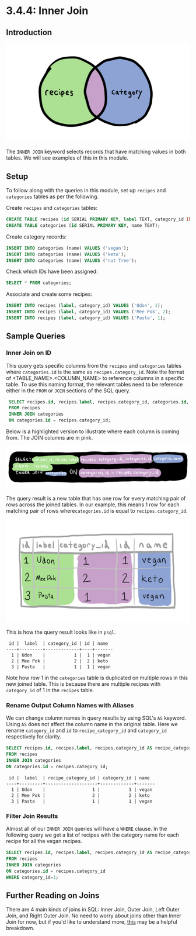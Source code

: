 # 3.4.4: Inner Join

## Introduction

![](../../.gitbook/assets/join-venn.jpg)

The `INNER JOIN` keyword selects records that have matching values in both tables. We will see examples of this in this module.

## Setup

To follow along with the queries in this module, set up `recipes` and `categories` tables as per the following.

Create `recipes` and `categories` tables:

```sql
CREATE TABLE recipes (id SERIAL PRIMARY KEY, label TEXT, category_id INTEGER);
CREATE TABLE categories (id SERIAL PRIMARY KEY, name TEXT);
```

Create category records:

```sql
INSERT INTO categories (name) VALUES ('vegan');
INSERT INTO categories (name) VALUES ('keto');
INSERT INTO categories (name) VALUES ('nut free');
```

Check which IDs have been assigned:

```sql
SELECT * FROM categories;
```

Associate and create some recipes:

```sql
INSERT INTO recipes (label, category_id) VALUES ('Udon', 1);
INSERT INTO recipes (label, category_id) VALUES ('Mee Pok', 2);
INSERT INTO recipes (label, category_id) VALUES ('Pasta', 1);
```

## Sample Queries

### Inner Join on ID

This query gets specific columns from the `recipes` and `categories` tables where `categories.id` is the same as `recipes.category_id`. Note the format of &lt;TABLE\_NAME&gt;.&lt;COLUMN\_NAME&gt; to reference columns in a specific table. To use this naming format, the relevant tables need to be reference either in the `FROM` or `JOIN` sections of the SQL query.

```sql
 SELECT recipes.id, recipes.label, recipes.category_id, categories.id, categories.name
 FROM recipes
 INNER JOIN categories
 ON categories.id = recipes.category_id;
```

Below is a highlighted version to illustrate where each column is coming from. The JOIN columns are in pink.

![](../../.gitbook/assets/join-query.jpg)

The query result is a new table that has one row for every matching pair of rows across the joined tables. In our example, this means 1 row for each matching pair of rows where`categories.id` is equal to `recipes.category_id`.

![](../../.gitbook/assets/join-table.jpg)

This is how the query result looks like in `psql`.

```text
 id |  label  | category_id | id | name
----+---------+-------------+----+-------
  1 | Udon    |           1 |  1 | vegan
  2 | Mee Pok |           2 |  2 | keto
  3 | Pasta   |           1 |  1 | vegan
```

Note how row 1 in the `categories` table is duplicated on multiple rows in this new joined table. This is because there are multiple recipes with `category_id` of 1 in the `recipes` table.

### Rename Output Column Names with Aliases

We can change column names in query results by using SQL's `AS` keyword. Using `AS` does not affect the column name in the original table. Here we rename `category_id` and `id` to `recipe_category_id` and `category_id` respectively for clarity.

```sql
SELECT recipes.id, recipes.label, recipes.category_id AS recipe_category_id, categories.id AS category_id, categories.name
FROM recipes
INNER JOIN categories
ON categories.id = recipes.category_id;
```

```text
 id |  label  | recipe_category_id | category_id | name
----+---------+--------------------+-------------+-------
  1 | Udon    |                  1 |           1 | vegan
  2 | Mee Pok |                  2 |           2 | keto
  3 | Pasta   |                  1 |           1 | vegan
```

### Filter Join Results

Almost all of our `INNER JOIN` queries will have a `WHERE` clause. In the following query we get a list of recipes with the category name for each recipe for all the vegan recipes.

```sql
SELECT recipes.id, recipes.label, recipes.category_id AS recipe_category_id, categories.id AS category_id, categories.name
FROM recipes
INNER JOIN categories
ON categories.id = recipes.category_id
WHERE category_id=1;
```

## Further Reading on Joins

There are 4 main kinds of joins in SQL: Inner Join, Outer Join, Left Outer Join, and Right Outer Join. No need to worry about joins other than Inner Join for now, but if you'd like to understand more, [this](https://www.w3schools.com/sql/sql_join.asp) may be a helpful breakdown.

